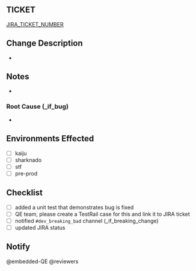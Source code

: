## TICKET
[JIRA_TICKET_NUMBER](https://jira.rms.com/browse/JIRA_Ticket_Number)

## Change Description
*

## Notes
*

### Root Cause (_if_bug)
* 

## Environments Effected

- [ ] kaiju
- [ ] sharknado
- [ ] stf
- [ ] pre-prod

## Checklist

- [ ] added a unit test that demonstrates bug is fixed
- [ ] QE team, please create a TestRail case for this and link it to JIRA ticket
- [ ] notified `#dev_breaking_bad` channel (_if_breaking_change)
- [ ] updated JIRA status

## Notify

  @embedded-QE @reviewers
  